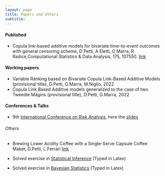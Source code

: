 ```yaml
---
layout: page
title: Papers and Others
subtitle: 
---
```





#### Published
- Copula link-based additive models for bivariate time-to-event outcomes with general censoring scheme,
D Petti, A Eletti, G Marra, R Radice,Computational Statistics & Data Analysis, 175, 107550. [link](https://www.sciencedirect.com/science/article/abs/pii/S016794732200130X)

#### Working papers
- Variable Ranking based on Bivariate Copula Link-Based Additive Models (provisional title), D.Petti, G.Marra, M.Niglio, 2022
- Copula Link Based Additive models generalized to the case of two Tweedie Magins (provisional title), D.Petti, G.Marra, 2022

#### Conferences & Talks
- 9th [International Conference on Risk Analysis](http://icra9.unipg.it), here the [slides](assets/pdf/ICRA9.pdf)

###### Others
- Brewing Lower Acidity Coffee with a Single-Serve Capsule Coffee Maker, D.Petti, L.Ferrari [link](assets/PapersPettiFerrari.pdf)

- Solved exercise in [Statistical Inference](assets/SIsolvedExercises.pdf) (Typed in Latex)
- Solved exercise in [Bayesian Statistics](assets/BISolved.pdf) (Typed in Latex)


